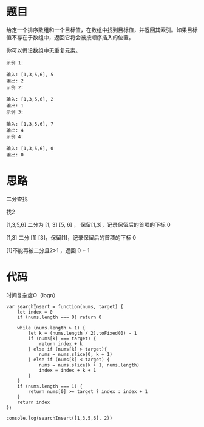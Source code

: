 # 题目

给定一个排序数组和一个目标值，在数组中找到目标值，并返回其索引。如果目标值不存在于数组中，返回它将会被按顺序插入的位置。

你可以假设数组中无重复元素。


```
示例 1:

输入: [1,3,5,6], 5
输出: 2
示例 2:

输入: [1,3,5,6], 2
输出: 1
示例 3:

输入: [1,3,5,6], 7
输出: 4
示例 4:

输入: [1,3,5,6], 0
输出: 0
```


# 思路

二分查找

找2

[1,3,5,6] 二分为  [1, 3]   [5, 6] ，  保留[1,3]，记录保留后的首项的下标 0

[1,3]  二分  [1]  [3]，保留[1]，记录保留后的首项的下标 0

[1]不能再被二分且2>1 ，返回 0 + 1


# 代码

时间复杂度O（logn）

```
var searchInsert = function(nums, target) {
    let index = 0
    if (nums.length === 0) return 0

    while (nums.length > 1) {
        let k = (nums.length / 2).toFixed(0) - 1
        if (nums[k] === target) {
            return index + k
        } else if (nums[k] > target){
            nums = nums.slice(0, k + 1)
        } else if (nums[k] < target) {
            nums = nums.slice(k + 1, nums.length)
            index = index + k + 1
        }
    }
    if (nums.length === 1) {
        return nums[0] >= target ? index : index + 1
    }
    return index
};

console.log(searchInsert([1,3,5,6], 2))
```
